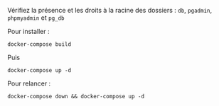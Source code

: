 Vérifiez la présence et les droits à la racine des dossiers : ``db``, ``pgadmin``, ``phpmyadmin`` et ``pg_db``

Pour installer :

```shell
docker-compose build
```
Puis
```shell
docker-compose up -d
```

Pour relancer :
```shell
docker-compose down && docker-compose up -d
```
